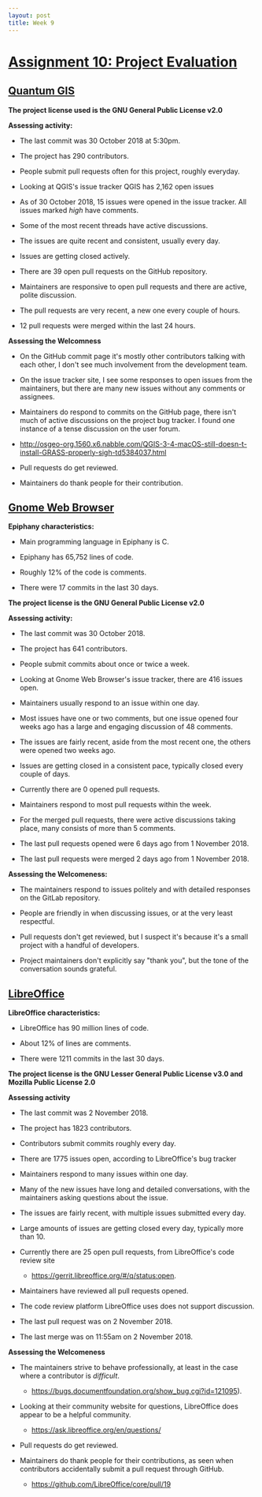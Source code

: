 ```yaml
---
layout: post  
title: Week 9
---
```


# [Assignment 10: Project Evaluation](www.compsci.hunter.cuny.edu/~sweiss/course_materials/cs_ossd/assignments/assignment_10_project_evaluation.pdf)

## [Quantum GIS](https://qgis.org/en/site/index.html)
  
  **The project license used is the GNU General Public License v2.0**
  
  **Assessing activity:**
  
  * The last commit was 30 October 2018 at 5:30pm.
  
  * The project has 290 contributors.
  
  * People submit pull requests often for this project, roughly everyday.
  
  * Looking at QGIS's issue tracker QGIS has 2,162 open issues
  
  * As of 30 October 2018, 15 issues were opened in the issue tracker. All issues marked *high* have comments.
  
  * Some of the most recent threads have active discussions.
  
  * The issues are quite recent and consistent, usually every day.
  
  * Issues are getting closed actively.
  
  * There are 39 open pull requests on the GitHub repository.
  
  * Maintainers are responsive to open pull requests and there are active, polite discussion.
  
  * The pull requests are very recent, a new one every couple of hours.
  
  * 12 pull requests were merged within the last 24 hours.
  
  **Assessing the Welcomness**
  
  * On the GitHub commit page it's mostly other contributors talking with each other, I don't see much involvement from the development team. 
    
  * On the issue tracker site, I see some responses to open issues from the maintainers, but there are many new issues without any comments or assignees. 
  
  * Maintainers do respond to commits on the GitHub page, there isn't much of active discussions on the project bug tracker. I found one instance of a tense discussion on the user forum.
  
  * http://osgeo-org.1560.x6.nabble.com/QGIS-3-4-macOS-still-doesn-t-install-GRASS-properly-sigh-td5384037.html
  
  * Pull requests do get reviewed.
  
  * Maintainers do thank people for their contribution.

## [Gnome Web Browser](https://www.openhub.net/p/epiphany)
  **Epiphany characteristics:**
  
  * Main programming language in Epiphany is C.
  
  * Epiphany has 65,752 lines of code.
  
  * Roughly 12% of the code is comments.
  
  * There were 17 commits in the last 30 days.
    
  **The project license is the GNU General Public License v2.0**
  
  **Assessing activity:**
  
  * The last commit was 30 October 2018.
  
  * The project has 641 contributors.
  
  * People submit commits about once or twice a week.
  
  * Looking at Gnome Web Browser's issue tracker, there are 416 issues open.
  
  * Maintainers usually respond to an issue within one day.
  
  * Most issues have one or two comments, but one issue opened four weeks ago has a large and engaging discussion of 48 comments.
  
  * The issues are fairly recent, aside from the most recent one, the others were opened two weeks ago.
  
  * Issues are getting closed in a consistent pace, typically closed every couple of days.
  
  * Currently there are 0 opened pull requests.
  
  * Maintainers respond to most pull requests within the week.
  
  * For the merged pull requests, there were active discussions taking place, many consists of more than 5 comments.
  
  * The last pull requests opened were 6 days ago from 1 November 2018.
  
  * The last pull requests were merged 2 days ago from 1 November 2018.
    
  **Assessing the Welcomeness:**
  
  * The maintainers respond to issues politely and with detailed responses on the GitLab repository.
  
  * People are friendly in when discussing issues, or at the very least respectful.
  
  * Pull requests don't get reviewed, but I suspect it's because it's a small project with a handful of developers.
  
  * Project maintainers don't explicitly say "thank you", but the tone of the conversation sounds grateful.

## [LibreOffice](https://www.libreoffice.org/)
  **LibreOffice characteristics:**
  
  * LibreOffice has 90 million lines of code.
  
  * About 12% of lines are comments.
  
  * There were 1211 commits in the last 30 days.
    
  **The project license is the GNU Lesser General Public License v3.0 and Mozilla Public License 2.0**
  
  **Assessing activity**
  
  * The last commit was 2 November 2018.
  
  * The project has 1823 contributors.
  
  * Contributors submit commits roughly every day.
  
  * There are 1775 issues open, according to LibreOffice's bug tracker
  
  * Maintainers respond to many issues within one day.
  
  * Many of the new issues have long and detailed conversations, with the maintainers asking questions about the issue.
  
  * The issues are fairly recent, with multiple issues submitted every day.
  
  * Large amounts of issues are getting closed every day, typically more than 10.
  
  * Currently there are 25 open pull requests, from LibreOffice's code review site
    * https://gerrit.libreoffice.org/#/q/status:open.
  
  * Maintainers have reviewed all pull requests opened.
  
  * The code review platform LibreOffice uses does not support discussion.
  
  * The last pull request was on 2 November 2018.
  
  * The last merge was on 11:55am on 2 November 2018.
    
  **Assessing the Welcomeness**
  
  * The maintainers strive to behave professionally, at least in the case where a contributor is *difficult*.
    * https://bugs.documentfoundation.org/show_bug.cgi?id=121095).
  
  * Looking at their community website for questions, LibreOffice does appear to be a helpful community.
    * https://ask.libreoffice.org/en/questions/
  
  * Pull requests do get reviewed.
  
  * Maintainers do thank people for their contributions, as seen when contributors accidentally submit a pull request through GitHub.
    * https://github.com/LibreOffice/core/pull/19
